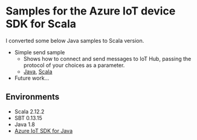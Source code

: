 # Samples for the Azure IoT device SDK for Scala

I converted some below Java samples to Scala version.
* Simple send sample
  * Shows how to connect and send messages to IoT Hub, passing the protocol of your choices as a parameter.
  * [Java](https://github.com/Azure/azure-iot-sdk-java/tree/master/device/iot-device-samples/send-event), [Scala](https://github.com/withsmilo/AzureIoTdeviceAppSamples/blob/master/src/main/scala/smilo/azure/iot/SendEvent.scala)
* Future work...

## Environments

* Scala 2.12.2
* SBT 0.13.15
* Java 1.8
* [Azure IoT SDK for Java](https://github.com/Azure/azure-iot-sdk-java/blob/master/doc/java-devbox-setup.md#installiotmaven)

